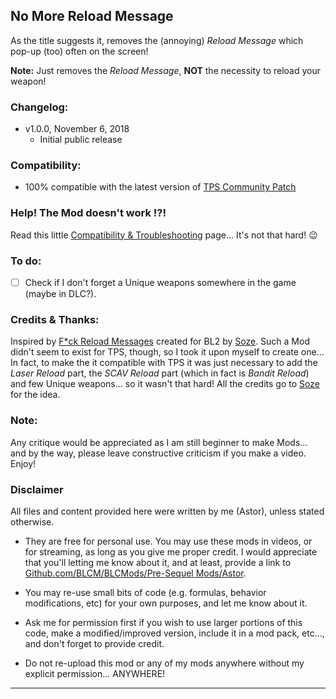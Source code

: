 ## No More Reload Message

As the title suggests it, removes the (annoying) *Reload Message* which pop-up (too) often on the screen!

__Note:__ Just removes the *Reload Message*, **NOT** the necessity to reload your weapon!

### Changelog:
- v1.0.0, November 6, 2018
  - Initial public release
 
### Compatibility:

- 100% compatible with the latest version of [TPS Community Patch](https://github.com/BLCM/BLCMods/tree/master/Pre%20Sequel%20Mods/Community%20Patch)

### Help! The Mod doesn't work !?!

Read this little [Compatibility & Troubleshooting](https://github.com/BLCM/BLCMods/tree/master/Pre%20Sequel%20Mods/Astor/Compatibility%20%26%20Troubleshooting) page... It's not that hard!  :wink:

### To do:

- [ ] Check if I don't forget a Unique weapons somewhere in the game (maybe in DLC?).

### Credits & Thanks:

Inspired by [F*ck Reload Messages](https://github.com/BLCM/BLCMods/blob/af3b2d17629ab3f7f7a5f7bb68b489c5e13b0498/Borderlands%202%20mods/soze/fuckreloadmessages.txt) created for BL2 by [Soze](https://github.com/BLCM/BLCMods/tree/af3b2d17629ab3f7f7a5f7bb68b489c5e13b0498/Borderlands%202%20mods/soze). Such a Mod didn't seem to exist for TPS, though, so I took it upon myself to create one... In fact, to make the it compatible with TPS it was just necessary to add the *Laser Reload* part, the *SCAV Reload* part (which in fact is *Bandit Reload*) and few Unique weapons... so it wasn't that hard! 
All the credits go to [Soze](https://github.com/BLCM/BLCMods/tree/af3b2d17629ab3f7f7a5f7bb68b489c5e13b0498/Borderlands%202%20mods/soze) for the idea. 
  
### Note: 

Any critique would be appreciated as I am still beginner to make Mods... and by the way, please leave constructive criticism if you make a video. 
Enjoy!

### Disclaimer

All files and content provided here were written by me (Astor), unless stated otherwise.

- They are free for personal use. You may use these mods in videos, or for streaming, as long as you give me proper credit. I would appreciate that you'll letting me know about it, and at least, provide a link to [Github.com/BLCM/BLCMods/Pre-Sequel Mods/Astor](https://github.com/BLCM/BLCMods/tree/master/Pre%20Sequel%20Mods/Astor).

- You may re-use small bits of code (e.g. formulas, behavior modifications, etc) for your own purposes, and let me know about it. 

- Ask me for permission first if you wish to use larger portions of this code, make a modified/improved version, include it in a mod pack, etc..., and don't forget to provide credit.

- Do not re-upload this mod or any of my mods anywhere without my explicit permission... ANYWHERE!

* * * * *



